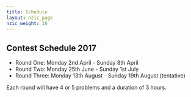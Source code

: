 ```yaml
---
title: Schedule
layout: nzic_page
nzic_weight: 10
---
```


## Contest Schedule 2017

* Round One: Monday 2nd April - Sunday 8th April
* Round Two: Monday 25th June - Sunday 1st July
* Round Three: Monday 13th August - Sunday 19th August (tentative)

Each round will have 4 or 5 problems and a duration of 3 hours.
